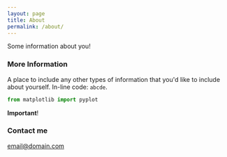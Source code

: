 ```yaml
---
layout: page
title: About
permalink: /about/
---
```


Some information about you!

### More Information

A place to include any other types of information that you'd like to include about yourself. In-line code: `abcde`.

```python
from matplotlib import pyplot
```

**Important**!

### Contact me

[email@domain.com](mailto:email@domain.com)
